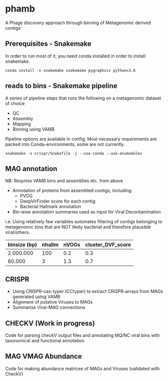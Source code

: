 # phamb
A Phage discovery approach through binning of Metagenomic derived contigs 

## Prerequisites - Snakemake 

In order to run most of it, you need conda installed in order to install snakemake.

```
conda install -n snakemake snakemake pygraphviz python=3.8

```


## reads to bins - Snakemake pipeline 
A series of pipeline steps that runs the following on a metagenomic dataset of choice
- QC
- Assembly
- Mapping
- Binning using VAMB 

Pipeline options ara available in config.
Most necessary requirements are packed into Conda-environments, some are not currently.

```
snakemake -s crispr/Snakefile -j --use-conda --use-envmodules
```


## MAG annotation 
NB: Requires VAMB bins and assemblies etc. from above 

- Annotation of proteins from assembled contigs, including:
    - PVOG 
    - DeepVirFinder score for each contig
    - Bacterial Hallmark annotation
- Bin-wise annotation summaries used as input for Viral Decontamination

i.e.
Using relatively few variables automates filtering of contigs belonging to metagenomic bins that are NOT likely bacterial and therefore plausible viral/others.


| binsize (bp) | nhallm | nVOGs | cluster_DVF_score |
|--------------|--------|-------|-------------------|
| 2.000.000    | 100    | 0.2   | 0.3               |
| 60.000       | 3      | 1.3   | 0.7               |

## CRISPR
- Using CRISPR-cas-typer (CCtyper) to extract CRISPR-arrays from MAGs generated using VAMB
- Alignment of putative Viruses to MAGs
- Summarise Viral-MAG connections

## CHECKV (Work in progress)
Code for parsing checkV output files and annotating MQ/NC viral bins with taxonomical and functional annotation

## MAG VMAG Abundance 
Code for making abundance matrices of MAGs and Viruses (validated with CheckV)


